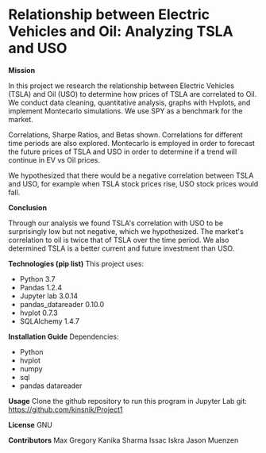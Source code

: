 # Relationship between Electric Vehicles and Oil: Analyzing TSLA and USO

**Mission**

In this project we research the relationship between Electric Vehicles (TSLA) and Oil (USO) to determine how prices of TSLA are correlated to Oil. We conduct data cleaning, quantitative analysis, graphs with Hvplots, and implement Montecarlo simulations. We use SPY as a benchmark for the market. 

Correlations, Sharpe Ratios, and Betas shown. Correlations for different time periods are also explored.  Montecarlo is employed in order to forecast the future prices of TSLA and USO in order to determine if a trend will continue in EV vs Oil prices. 

We hypothesized that there would be a negative correlation between TSLA and USO, for example when TSLA stock prices rise, USO stock prices would fall. 

**Conclusion**

Through our analysis we found TSLA's correlation with USO to be surprisingly low but not negative, which we hypothesized. The market's correlation to oil is twice that of TSLA over the time period. We also determined TSLA is a better current and future investment than USO.

**Technologies (pip list)**
This project uses: 
- Python 3.7
- Pandas 1.2.4
- Jupyter lab 3.0.14
- pandas_datareader 0.10.0
- hvplot 0.7.3
- SQLAlchemy 1.4.7

**Installation Guide**
Dependencies:
- Python 
- hvplot
- numpy
- sql
- pandas datareader

**Usage**
Clone the github repository to run this program in Jupyter Lab 
git: https://github.com/kinsnik/Project1

**License**
GNU 

**Contributors**
Max Gregory
Kanika Sharma
Issac Iskra
Jason Muenzen 


